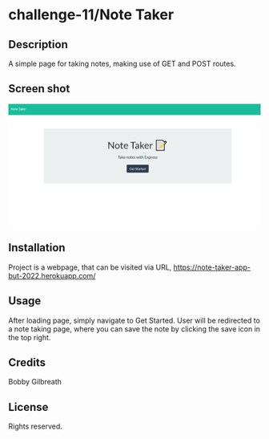 # challenge-11/Note Taker
## Description

A simple page for taking notes, making use of GET and POST routes.

## Screen shot

![Screen shot](/public/assets/README-screenshot.png)

## Installation

Project is a webpage, that can be visited via URL, https://note-taker-app-but-2022.herokuapp.com/

## Usage

After loading page, simply navigate to Get Started. User will be redirected to a note taking page, where you can save the note by clicking the save icon in the top right.

## Credits

Bobby Gilbreath

## License

Rights reserved.